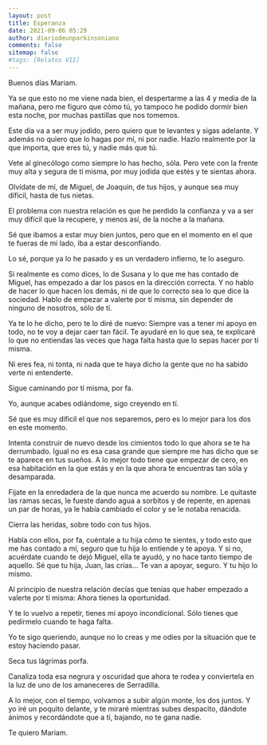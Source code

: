 ```yaml
---
layout: post
title: Esperanza
date: 2021-09-06 05:29
author: diariodeunparkinsoniano
comments: false
sitemap: false
#tags: [Relatos VII]
---
```


Buenos días Mariam.

Ya se que esto no me viene nada bien, el despertarme a las 4 y media de la mañana, pero me figuro que cómo tú, yo tampoco he podido dormir bien esta noche, por muchas pastillas que nos tomemos.

Este día va a ser muy jodido, pero quiero que te levantes y sigas adelante.
Y además no quiero que lo hagas por mí, ni por nadie. 
Hazlo realmente por la que importa, que eres tú, y nadie más que tú.

Vete al ginecólogo como siempre lo has hecho, sóla.
Pero vete con la frente muy alta y segura de tí misma, por muy jodida que estés y te sientas ahora.

Olvídate de mí, de Miguel, de Joaquin, de tus hijos, y aunque sea muy difícil, hasta de tus nietas.

El problema con nuestra relación es que he perdido la confianza y va a ser muy difícil que la recupere, y menos así, de la noche a la mañana.

Sé que ibamos a estar muy bien juntos, pero que en el momento en el que te fueras de mi lado, iba a estar desconfiando.

Lo sé, porque ya lo he pasado y es un verdadero infierno, te lo aseguro.

Si realmente es como dices, lo de Susana y lo que me has contado de Miguel, has empezado a dar los pasos en la dirección correcta.
Y no hablo de hacer lo que hacen los demás, ni de que lo correcto sea lo que dice la sociedad.
Hablo de empezar a valerte por tí misma, sin depender de ninguno de nosotros, sólo de tí.

Ya te lo he dicho, pero te lo diré de nuevo: Siempre vas a tener mi apoyo en todo, no te voy a dejar caer tan fácil.
Te ayudaré en lo que sea, te explicaré lo que no entiendas las veces que haga falta hasta que lo sepas hacer por tí misma.

Ni eres fea, ni tonta, ni nada que te haya dicho la gente que no ha sabido verte ni entenderte.

Sigue caminando por tí misma, por fa.

Yo, aunque acabes odiándome, sigo creyendo en tí.

Sé que es muy dificil el que nos separemos, pero es lo mejor para los dos en este momento.


Intenta construir de nuevo desde los cimientos todo lo que ahora se te ha derrumbado.
Igual no es esa casa grande que siempre me has dicho que se te aparece en tus sueños.
A lo mejor todo tiene que empezar de cero, en esa habitación en la que estás y en la que ahora te encuentras tan sóla y desamparada.

Fijate en la enredadera de la que nunca me acuerdo su nombre.
Le quitaste las ramas secas, le fueste dando agua a sorbitos y de repente, en apenas un par de horas, ya le había cambiado el color y se le notaba renacida.

Cierra las heridas, sobre todo con tus hijos.

Habla con ellos, por fa, cuéntale a tu hija cómo te sientes, y todo esto que me has contado a mí, seguro que tu hija lo entiende y te apoya.
Y si no, acuérdate cuando te dejó Miguel, ella te ayudó, y no hace tanto tiempo de aquello.
Sé que tu hija, Juan, las crías... Te van a apoyar, seguro.
Y tu hijo lo mismo.

Al principio de nuestra relación decías que tenías que haber empezado a valerte por tí misma: Ahora tienes la oportunidad.

Y te lo vuelvo a repetir, tienes mi apoyo incondicional. Sólo tienes que pedírmelo cuando te haga falta.

Yo te sigo queriendo, aunque no lo creas y me odies por la situación que te estoy haciendo pasar.

Seca tus lágrimas porfa.

Canaliza toda esa negrura y oscuridad que ahora te rodea y conviertela en la luz de uno de los amaneceres de Serradilla.

A lo mejor, con el tiempo, volvamos a subir algún monte, los dos juntos.
Y yo iré un poquito delante, y te miraré mientras subes despacito, dándote ánimos y recordándote que a tí, bajando, no te gana nadie.

Te quiero Mariam.
